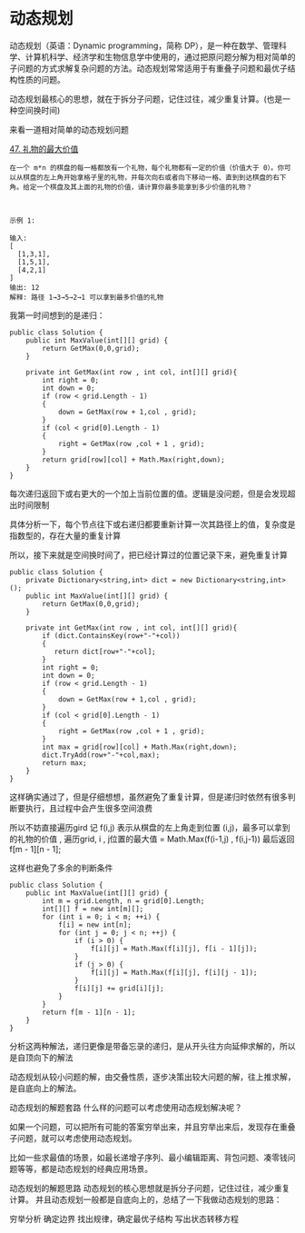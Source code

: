# 动态规划

动态规划（英语：Dynamic programming，简称 DP），是一种在数学、管理科学、计算机科学、经济学和生物信息学中使用的，通过把原问题分解为相对简单的子问题的方式求解复杂问题的方法。动态规划常常适用于有重叠子问题和最优子结构性质的问题。

动态规划最核心的思想，就在于拆分子问题，记住过往，减少重复计算。(也是一种空间换时间)

来看一道相对简单的动态规划问题

[ 47. 礼物的最大价值](https://leetcode.cn/problems/li-wu-de-zui-da-jie-zhi-lcof/)

```
在一个 m*n 的棋盘的每一格都放有一个礼物，每个礼物都有一定的价值（价值大于 0）。你可以从棋盘的左上角开始拿格子里的礼物，并每次向右或者向下移动一格、直到到达棋盘的右下角。给定一个棋盘及其上面的礼物的价值，请计算你最多能拿到多少价值的礼物？

 

示例 1:

输入: 
[
  [1,3,1],
  [1,5,1],
  [4,2,1]
]
输出: 12
解释: 路径 1→3→5→2→1 可以拿到最多价值的礼物

```

我第一时间想到的是递归：
```
public class Solution {
    public int MaxValue(int[][] grid) {
        return GetMax(0,0,grid);
    }

    private int GetMax(int row , int col, int[][] grid){
        int right = 0;
        int down = 0;
        if (row < grid.Length - 1)
        {
            down = GetMax(row + 1,col , grid);
        }
        if (col < grid[0].Length - 1)
        {
            right = GetMax(row ,col + 1 , grid);
        }
        return grid[row][col] + Math.Max(right,down);
    }
}
```

每次递归返回下或右更大的一个加上当前位置的值。逻辑是没问题，但是会发现超出时间限制

具体分析一下，每个节点往下或右递归都要重新计算一次其路径上的值，复杂度是指数型的，存在大量的重复计算

所以，接下来就是空间换时间了，把已经计算过的位置记录下来，避免重复计算

```
public class Solution {
    private Dictionary<string,int> dict = new Dictionary<string,int>();
    public int MaxValue(int[][] grid) {
        return GetMax(0,0,grid);
    }

    private int GetMax(int row , int col, int[][] grid){
        if (dict.ContainsKey(row+"-"+col))
        {
           return dict[row+"-"+col];
        }
        int right = 0;
        int down = 0;
        if (row < grid.Length - 1)
        {
            down = GetMax(row + 1,col , grid);
        }
        if (col < grid[0].Length - 1)
        {
            right = GetMax(row ,col + 1 , grid);
        }
        int max = grid[row][col] + Math.Max(right,down);
        dict.TryAdd(row+"-"+col,max);
        return max;
    }
}
```

这样确实通过了，但是仔细想想，虽然避免了重复计算，但是递归时依然有很多判断要执行，且过程中会产生很多空间浪费

所以不妨直接遍历gird 记 f(i,j) 表示从棋盘的左上角走到位置 (i,j)，最多可以拿到的礼物的价值 , 遍历grid, i , j位置的最大值 = Math.Max(f(i-1,j) , f(i,j-1)) 最后返回 f[m - 1][n - 1];

这样也避免了多余的判断条件

```
public class Solution {
    public int MaxValue(int[][] grid) {
        int m = grid.Length, n = grid[0].Length;
        int[][] f = new int[m][];
        for (int i = 0; i < m; ++i) {
            f[i] = new int[n];
            for (int j = 0; j < n; ++j) {
                if (i > 0) {
                    f[i][j] = Math.Max(f[i][j], f[i - 1][j]);
                }
                if (j > 0) {
                    f[i][j] = Math.Max(f[i][j], f[i][j - 1]);
                }
                f[i][j] += grid[i][j];
            }
        }
        return f[m - 1][n - 1];
    }
}
```

分析这两种解法，递归更像是带备忘录的递归，是从开头往方向延伸求解的，所以是自顶向下的解法

动态规划从较小问题的解，由交叠性质，逐步决策出较大问题的解，往上推求解，是自底向上的解法。

动态规划的解题套路
什么样的问题可以考虑使用动态规划解决呢？

如果一个问题，可以把所有可能的答案穷举出来，并且穷举出来后，发现存在重叠子问题，就可以考虑使用动态规划。

比如一些求最值的场景，如最长递增子序列、最小编辑距离、背包问题、凑零钱问题等等，都是动态规划的经典应用场景。

动态规划的解题思路
动态规划的核心思想就是拆分子问题，记住过往，减少重复计算。 并且动态规划一般都是自底向上的，总结了一下我做动态规划的思路：

穷举分析
确定边界
找出规律，确定最优子结构
写出状态转移方程


